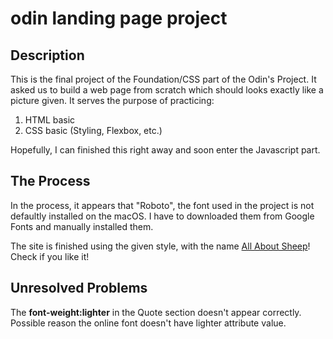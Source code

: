 # odin landing page project

## Description

This is the final project of the Foundation/CSS part of the Odin's Project. It asked us to build a web page from scratch which should looks exactly like a picture given. It serves the purpose of practicing:

1. HTML basic
2. CSS basic (Styling, Flexbox, etc.)

Hopefully, I can finished this right away and soon enter the Javascript part.

## The Process

In the process, it appears that "Roboto", the font used in the project is not defaultly installed on the macOS. I have to downloaded them from Google Fonts and manually installed them.

The site is finished using the given style, with the name [All About Sheep](https://ryunosuke.tech/all-about-sheep-page/)! Check if you like it!

## Unresolved Problems

The **font-weight:lighter** in the Quote section doesn't appear correctly. Possible reason the online font doesn't have lighter attribute value.

